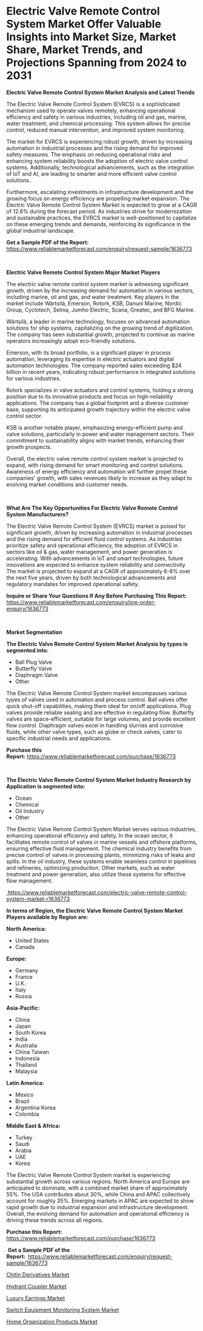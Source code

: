 <p><h1>Electric Valve Remote Control System Market Offer Valuable Insights into Market Size, Market Share, Market Trends, and Projections Spanning from 2024 to 2031</h1></p><p><strong>Electric Valve Remote Control System Market Analysis and Latest Trends</strong></p>
<p><p>The Electric Valve Remote Control System (EVRCS) is a sophisticated mechanism used to operate valves remotely, enhancing operational efficiency and safety in various industries, including oil and gas, marine, water treatment, and chemical processing. This system allows for precise control, reduced manual intervention, and improved system monitoring.</p><p>The market for EVRCS is experiencing robust growth, driven by increasing automation in industrial processes and the rising demand for improved safety measures. The emphasis on reducing operational risks and enhancing system reliability boosts the adoption of electric valve control systems. Additionally, technological advancements, such as the integration of IoT and AI, are leading to smarter and more efficient valve control solutions.</p><p>Furthermore, escalating investments in infrastructure development and the growing focus on energy efficiency are propelling market expansion. The Electric Valve Remote Control System Market is expected to grow at a CAGR of 12.6% during the forecast period. As industries strive for modernization and sustainable practices, the EVRCS market is well-positioned to capitalize on these emerging trends and demands, reinforcing its significance in the global industrial landscape.</p></p>
<p><strong>Get a Sample PDF of the Report:&nbsp;</strong> <a href="https://www.reliablemarketforecast.com/enquiry/request-sample/1636773">https://www.reliablemarketforecast.com/enquiry/request-sample/1636773</a></p>
<p>&nbsp;</p>
<p><strong>Electric Valve Remote Control System Major Market Players</strong></p>
<p><p>The electric valve remote control system market is witnessing significant growth, driven by the increasing demand for automation in various sectors, including marine, oil and gas, and water treatment. Key players in the market include Wärtsilä, Emerson, Rotork, KSB, Danuni Marine, Nordic Group, Cyclotech, Selma, Jumho Electric, Scana, Greatec, and BFG Marine.</p><p>Wärtsilä, a leader in marine technology, focuses on advanced automation solutions for ship systems, capitalizing on the growing trend of digitization. The company has seen substantial growth, projected to continue as marine operators increasingly adopt eco-friendly solutions.</p><p>Emerson, with its broad portfolio, is a significant player in process automation, leveraging its expertise in electric actuators and digital automation technologies. The company reported sales exceeding $24 billion in recent years, indicating robust performance in integrated solutions for various industries.</p><p>Rotork specializes in valve actuators and control systems, holding a strong position due to its innovative products and focus on high-reliability applications. The company has a global footprint and a diverse customer base, supporting its anticipated growth trajectory within the electric valve control sector.</p><p>KSB is another notable player, emphasizing energy-efficient pump and valve solutions, particularly in power and water management sectors. Their commitment to sustainability aligns with market trends, enhancing their growth prospects.</p><p>Overall, the electric valve remote control system market is projected to expand, with rising demand for smart monitoring and control solutions. Awareness of energy efficiency and automation will further propel these companies' growth, with sales revenues likely to increase as they adapt to evolving market conditions and customer needs.</p></p>
<p>&nbsp;</p>
<p><strong>What Are The Key Opportunities For Electric Valve Remote Control System Manufacturers?</strong></p>
<p><p>The Electric Valve Remote Control System (EVRCS) market is poised for significant growth, driven by increasing automation in industrial processes and the rising demand for efficient fluid control systems. As industries prioritize safety and operational efficiency, the adoption of EVRCS in sectors like oil & gas, water management, and power generation is accelerating. With advancements in IoT and smart technologies, future innovations are expected to enhance system reliability and connectivity. The market is projected to expand at a CAGR of approximately 6-8% over the next five years, driven by both technological advancements and regulatory mandates for improved operational safety.</p></p>
<p><strong>Inquire or Share Your Questions If Any Before Purchasing This Report:</strong> <a href="https://www.reliablemarketforecast.com/enquiry/pre-order-enquiry/1636773">https://www.reliablemarketforecast.com/enquiry/pre-order-enquiry/1636773</a></p>
<p>&nbsp;</p>
<p><strong>Market Segmentation</strong></p>
<p><strong>The Electric Valve Remote Control System Market Analysis by types is segmented into:</strong></p>
<p><ul><li>Ball Plug Valve</li><li>Butterfly Valve</li><li>Diaphragm Valve</li><li>Other</li></ul></p>
<p><p>The Electric Valve Remote Control System market encompasses various types of valves used in automation and process control. Ball valves offer quick shut-off capabilities, making them ideal for on/off applications. Plug valves provide reliable sealing and are effective in regulating flow. Butterfly valves are space-efficient, suitable for large volumes, and provide excellent flow control. Diaphragm valves excel in handling slurries and corrosive fluids, while other valve types, such as globe or check valves, cater to specific industrial needs and applications.</p></p>
<p><strong>Purchase this Report:&nbsp;</strong><a href="https://www.reliablemarketforecast.com/purchase/1636773">https://www.reliablemarketforecast.com/purchase/1636773</a></p>
<p>&nbsp;</p>
<p><strong>The Electric Valve Remote Control System Market Industry Research by Application is segmented into:</strong></p>
<p><ul><li>Ocean</li><li>Chemical</li><li>Oil Industry</li><li>Other</li></ul></p>
<p><p>The Electric Valve Remote Control System Market serves various industries, enhancing operational efficiency and safety. In the ocean sector, it facilitates remote control of valves in marine vessels and offshore platforms, ensuring effective fluid management. The chemical industry benefits from precise control of valves in processing plants, minimizing risks of leaks and spills. In the oil industry, these systems enable seamless control in pipelines and refineries, optimizing production. Other markets, such as water treatment and power generation, also utilize these systems for effective flow management.</p></p>
<p><a href="https://www.reliablemarketforecast.com/electric-valve-remote-control-system-market-r1636773">&nbsp;https://www.reliablemarketforecast.com/electric-valve-remote-control-system-market-r1636773</a></p>
<p><strong>In terms of Region, the Electric Valve Remote Control System Market Players available by Region are:</strong></p>
<p>
    <p> <strong> North America: </strong>
        <ul>
            <li>United States</li>
            <li>Canada</li>
        </ul>
        </p> 
    <p> <strong> Europe: </strong>
        <ul>
            <li>Germany</li>
            <li>France</li>
            <li>U.K.</li>
            <li>Italy</li>
            <li>Russia</li>
        </ul>
        </p> 
    <p> <strong> Asia-Pacific: </strong>
        <ul>
            <li>China</li>
            <li>Japan</li>
            <li>South Korea</li>
            <li>India</li>
            <li>Australia</li>
            <li>China Taiwan</li>
            <li>Indonesia</li>
            <li>Thailand</li>
            <li>Malaysia</li>
        </ul>
        </p> 
    <p> <strong> Latin America: </strong>
        <ul>
            <li>Mexico</li>
            <li>Brazil</li>
            <li>Argentina Korea</li>
            <li>Colombia</li>
        </ul>
        </p> 
    <p> <strong> Middle East & Africa: </strong>
        <ul>
            <li>Turkey</li>
            <li>Saudi</li>
            <li>Arabia</li>
            <li>UAE</li>
            <li>Korea</li>
        </ul>
    </p>
    </p>
<p><p>The Electric Valve Remote Control System market is experiencing substantial growth across various regions. North America and Europe are anticipated to dominate, with a combined market share of approximately 55%. The USA contributes about 30%, while China and APAC collectively account for roughly 35%. Emerging markets in APAC are expected to show rapid growth due to industrial expansion and infrastructure development. Overall, the evolving demand for automation and operational efficiency is driving these trends across all regions.</p></p>
<p><strong>Purchase this Report: </strong><a href="https://www.reliablemarketforecast.com/purchase/1636773">https://www.reliablemarketforecast.com/purchase/1636773</a></p>
<p>&nbsp;<strong>Get a Sample PDF of the Report:&nbsp;&nbsp;</strong><a href="https://www.reliablemarketforecast.com/enquiry/request-sample/1636773">https://www.reliablemarketforecast.com/enquiry/request-sample/1636773</a></p>
<p><strong></strong></p>
<p><p><a href="https://www.linkedin.com/pulse/chitin-derivatives-market-global-share-ranking-overall-grvcc?trackingId=wt0WmLQzRJK82AbIIjyxPA%3D%3D">Chitin Derivatives Market</a></p><p><a href="https://medium.com/@andrewbates1961/hydrant-coupler-market-size-share-analysis-growth-trends-forecast-2024-2031-a1211978c282">Hydrant Coupler Market</a></p><p><a href="https://issuu.com/reportprime-2/docs/luxury-earrings-market-size-2030.pp_bb4457fd4ac798">Luxury Earrings Market</a></p><p><a href="https://github.com/RickHolmes3/Market-Research-Report-List-6/blob/main/switch-equipment-monitoring-system-market.md">Switch Equipment Monitoring System Market</a></p><p><a href="https://www.linkedin.com/pulse/home-organization-products-market-analysis-report-global-insights-volqc?trackingId=6vVE9NZ2RZy498WLZX91Ww%3D%3D">Home Organization Products Market</a></p></p>